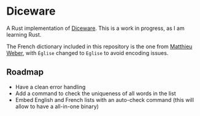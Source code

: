 # Diceware

A Rust implementation of
[Diceware](http://world.std.com/~reinhold/diceware.html). This is a work in
progress, as I am learning Rust.

The French dictionary included in this repository is the one from [Matthieu
Weber](http://weber.fi.eu.org/index.shtml.en#projects), with `Église` changed to
`Eglise` to avoid encoding issues.

## Roadmap

* Have a clean error handling
* Add a command to check the uniqueness of all words in the list
* Embed English and French lists with an auto-check command (this will allow to
  have a all-in-one binary)
